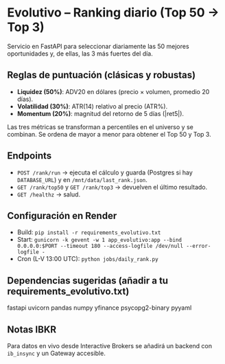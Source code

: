 # Evolutivo – Ranking diario (Top 50 → Top 3)

Servicio en FastAPI para seleccionar diariamente las 50 mejores oportunidades y, de ellas, las 3 más fuertes del día.

## Reglas de puntuación (clásicas y robustas)
- **Liquidez (50%)**: ADV20 en dólares (precio × volumen, promedio 20 días).
- **Volatilidad (30%)**: ATR(14) relativo al precio (ATR%).
- **Momentum (20%)**: magnitud del retorno de 5 días (|ret5|).

Las tres métricas se transforman a percentiles en el universo y se combinan.
Se ordena de mayor a menor para obtener el Top 50 y Top 3.

## Endpoints
- `POST /rank/run` → ejecuta el cálculo y guarda (Postgres si hay `DATABASE_URL`) y en `/mnt/data/last_rank.json`.
- `GET /rank/top50` y `GET /rank/top3` → devuelven el último resultado.
- `GET /healthz` → salud.

## Configuración en Render
- Build: `pip install -r requirements_evolutivo.txt`
- Start: `gunicorn -k gevent -w 1 app_evolutivo:app --bind 0.0.0.0:$PORT --timeout 180 --access-logfile /dev/null --error-logfile -`
- Cron (L-V 13:00 UTC): `python jobs/daily_rank.py`

## Dependencias sugeridas (añadir a tu requirements_evolutivo.txt)
fastapi
uvicorn
pandas
numpy
yfinance
psycopg2-binary
pyyaml

## Notas IBKR
Para datos en vivo desde Interactive Brokers se añadirá un backend con `ib_insync` y un Gateway accesible.
